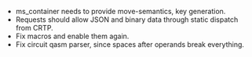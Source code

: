 * ms_container needs to provide move-semantics, key generation.
* Requests should allow JSON and binary data through static dispatch from CRTP.
* Fix macros and enable them again.
* Fix circuit qasm parser, since spaces after operands break everything.
